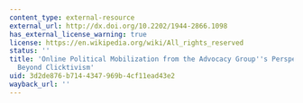 ```yaml
---
content_type: external-resource
external_url: http://dx.doi.org/10.2202/1944-2866.1098
has_external_license_warning: true
license: https://en.wikipedia.org/wiki/All_rights_reserved
status: ''
title: 'Online Political Mobilization from the Advocacy Group''s Perspective: Looking
  Beyond Clicktivism'
uid: 3d2de876-b714-4347-969b-4cf11ead43e2
wayback_url: ''
---
```

